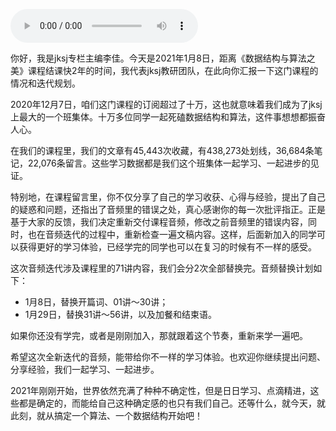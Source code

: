 <audio title="课程迭代｜全新交付71讲音频" src="https://static001.geekbang.org/resource/audio/b3/c4/b37a80b84f52ec3db4808e54c2e613c4.mp3" controls="controls"></audio> 
<p>你好，我是jksj专栏主编李佳。今天是2021年1月8日，距离《数据结构与算法之美》课程结课快2年的时间，我代表jksj教研团队，在此向你汇报一下这门课程的情况和迭代规划。</p><p>2020年12月7日，咱们这门课程的订阅超过了十万，这也就意味着我们成为了jksj上最大的一个班集体。十万多位同学一起死磕数据结构和算法，这件事想想都振奋人心。</p><p>在我们的课程里，我们的文章有45,443次收藏，有438,273处划线，36,684条笔记，22,076条留言。这些学习数据都是我们这个班集体一起学习、一起进步的见证。</p><p>特别地，在课程留言里，你不仅分享了自己的学习收获、心得与经验，提出了自己的疑惑和问题，还指出了音频里的错误之处，真心感谢你的每一次批评指正。正是基于大家的反馈，我们决定重新交付课程音频，修改之前音频里的错误内容，同时，也在音频迭代的过程中，重新检查一遍文稿内容。这样，后面新加入的同学可以获得更好的学习体验，已经学完的同学也可以在复习的时候有不一样的感受。</p><p>这次音频迭代涉及课程里的71讲内容，我们会分2次全部替换完。音频替换计划如下：</p><ul>
<li>1月8日，替换开篇词、01讲～30讲；</li>
<li>1月29日，替换31讲～56讲，以及加餐和结束语。</li>
</ul><!-- [[[read_end]]] --><p>如果你还没有学完，或者是刚刚加入，那就跟着这个节奏，重新来学一遍吧。</p><p>希望这次全新迭代的音频，能带给你不一样的学习体验。也欢迎你继续提出问题、分享经验，我们一起学习、一起进步。</p><p>2021年刚刚开始，世界依然充满了种种不确定性，但是日日学习、点滴精进，这些都是确定的，而能给自己这种确定感的也只有我们自己。还等什么，就今天，就此刻，就从搞定一个算法、一个数据结构开始吧！</p>